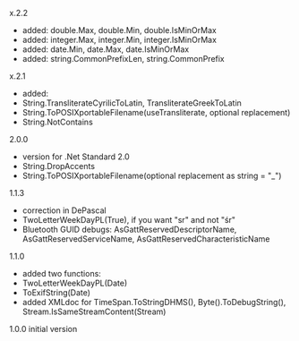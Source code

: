 ﻿x.2.2
* added: double.Max, double.Min, double.IsMinOrMax
* added: integer.Max, integer.Min, integer.IsMinOrMax
* added: date.Min, date.Max, date.IsMinOrMax
* added: string.CommonPrefixLen, string.CommonPrefix

x.2.1
* added:
* String.TransliterateCyrilicToLatin, TransliterateGreekToLatin
* String.ToPOSIXportableFilename(useTransliterate, optional replacement)
* String.NotContains

2.0.0
* version for .Net Standard 2.0
* String.DropAccents
* String.ToPOSIXportableFilename(optional replacement as string = "_")

1.1.3
* correction in DePascal
* TwoLetterWeekDayPL(True), if you want "sr" and not "śr"
* Bluetooth GUID debugs: AsGattReservedDescriptorName, AsGattReservedServiceName, AsGattReservedCharacteristicName

1.1.0
* added two functions:
 * TwoLetterWeekDayPL(Date)
 * ToExifString(Date)
* added XMLdoc for TimeSpan.ToStringDHMS(), Byte().ToDebugString(), Stream.IsSameStreamContent(Stream)


1.0.0
 initial version